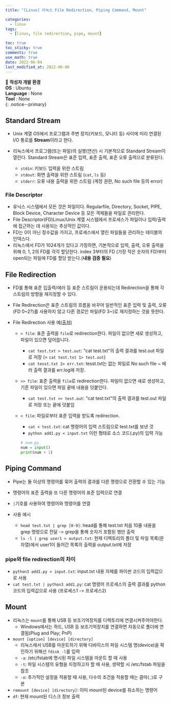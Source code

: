 ```yaml
---
title: "[Linux] 리눅스 File Redirection, Piping Command, Mount"

categories:
  - linux
tags:
  - [linux, file redirection, pipe, mount]

toc: true
toc_sticky: true
comments: true
use_math: true
date: 2022-06-04
last_modified_at: 2022-06-06
---
```


📌 **작성자 개발 환경** <br>
**OS** : Ubuntu <br>
**Language** : None<br>
**Tool** : None<br>
{: .notice--primary}

## Standard Stream

- Unix 계열 OS에서 프로그램과 주변 장치(키보드, 모니터 등) 사이에 미리 연결된 I/O 통로를 **Stream**이라고 한다.

- 리눅스에서 프로그램(또는 파일)의 실행(연산) 시 기본적으로 Standard Stream이 열린다. Standard Stream은 표준 입력, 표준 출력, 표준 오류 출력으로 분류된다.
    - `stdin`: 키보드 입력을 위한 스트림
    - `stdout`: 화면 출력을 위한 스트림 (`cat`, `ls` 등)
    - `stderr`: 오류 내용 출력을 위한 스트림 (계정 권한, No such file 등의 error)

### File Descriptor

- 유닉스 시스템에서 모든 것은 파일이다. Regularfile, Directory, Socket, PIPE, Block Device, Character Device 등 모든 객체들을 파일로 관리한다.
- File Descriptor(FD)Linux/Unix 계열 시스템에서 프로세스가 파일이나 입력/출력에 접근하는 데 사용되는 추상적인 값이다.
- FD는 0이 아닌 정수값을 가지고, 프로세스에서 열린 파일들을 관리하는 테이블의 인덱스다.
- 리눅스에서 FD가 1024개가 있다고 가정하면, 기본적으로 입력, 출력, 오류 출력을 위해 0, 1, 2의 FD를 각각 할당한다. index 3부터의 FD (가장 작은 숫자의 FD)부터 open되는 파일에 FD를 할당 받는다.(**내용 검증 필요**)


## File Redirection

- FD를 통해 표준 입출력/에러 등 표준 스트림이 운용되는데 Redirection을 통해 각 스트림의 방향을 재지정할 수 있다.
- File Redirection은 표준 스트림의 흐름을 바꾸어 일반적인 표준 입력 및 출력, 오류(FD 0~2?)를 사용하지 않고 다른 경로인 파일(FD 3~)로 재지정하는 것을 뜻한다.

- File Redirection 사용 예[(출처)](https://gracefulprograming.tistory.com/100)
    - `> file`: 표준 출력을 `file`로 redirection한다. 파일이 없으면 새로 생성하고, 파일이 있으면 덮어씁니다.
        - `cat test.txt > test.out`: "cat test.txt"의 출력 결과를 test.out 파일로 저장 (= `cat test.txt 1> test.out`)
        - `cat tesst.txt 2> err.txt`: tesst.txt는 없는 파일로 No such file ~ 에러 출력 결과를 err.log에 저장.

    - `>> file`: 표준 출력을 `file`로 redirection한다. 파일이 없으면 새로 생성하고, 기존 파일이 있으면 파일 끝에 내용을 덧붙인다.
        - `cat test.txt >> test.out`: "cat test.txt"의 출력 결과를 test.out 파일로 저장 또는 끝에 덧붙임

    - `< file`: 파일로부터 표준 입력을 받도록 redirection.
        - `cat < test.txt`: cat 명령어의 입력 스트림으로 test.txt를 보낸 것
        - `python add1.py < input.txt` 이런 형태로 소스 코드(.py)의 입력 가능 
        
        ```py
        # sum.py
        num = input()
        print(num + 1)
        ```

## Piping Command

- Pipe는 둘 이상의 명령어를 묶어 출력의 결과를 다른 명령으로 전환할 수 있는 기능
- 명령어의 표준 출력을 또 다른 명령어의 표준 입력으로 연결
- `|`기호를 사용하여 명령어와 명령어를 연결

- 사용 예시
  - `head test.txt | grep [0-9]`: head를 통해 test.txt 처음 10줄 내용을 grep 명령으로 전달 -> grep을 통해 숫자가 포함된 행만 출력
  - `ls -l | grep user1 > output.txt`: 현재 디렉토리의 폴더 및 파일 목록(문자열)에서 user1이 들어간 목록의 출력을 output.txt에 저장

### pipe와 file redirection의 차이

- `python3 add1.py < input.txt`: input.txt 내용 자체를 파이썬 코드의 입력값으로 사용
- `cat test.txt | python3 add1.py`: cat 명령어 프로세스의 출력 결과를 python 코드의 입력값으로 사용 (프로세스1 -> 프로세스2)

## Mount

- 리눅스는 `mount`를 통해 USB 등 보조기억장치를 디렉토리에 연결시켜주어야한다.
  - Windows에서는 하드, USB 등 보조기억장치를 연결하면 자동으로 폴더에 연결됨(Plug and Play; PnP)
- `mount [option] [device] [directory]`
  - 리눅스에서 USB를 마운트하기 위해 디바이스의 파일 시스템 명(device)을 확인하기 위해선 `fdisk -l`를 입력
  - `-a`: /etc/fstab에 명시된 파일 시스템을 마운트 할 때 사용
  - `-t`: 파일 시스템의 유형을 지정하고자 할 때 사용, 생략할 시 /etc/fstab 파일을 참조
  - `-o`: 추가적인 설정을 적용할 때 사용, 다수의 조건을 적용할 때는 콤마(`,`)로 구분
- `remount [device] [directory]`: 이미 mount된 device를 취소하는 명령어
- `df`: 현재 mount된 디스크 정보 출력